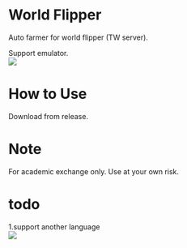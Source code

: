 # World Flipper
  Auto farmer for world flipper (TW server). <br>
  
  Support emulator.<br>
  ![](https://i.imgur.com/Lv1aycH.png)
  
# How to Use
  Download from release.
  
# Note
  For academic exchange only. Use at your own risk.
  

# todo
1.support another language<br>
  ![](https://i.imgur.com/7RJj3Gt.png)
